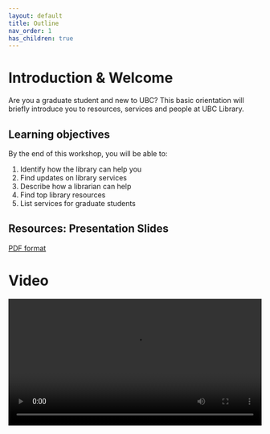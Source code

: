 ```yaml
---
layout: default
title: Outline
nav_order: 1
has_children: true
---
```


# Introduction & Welcome

Are you a graduate student and new to UBC? This basic orientation will briefly introduce you to resources, services and people at UBC Library.

## Learning objectives

By the end of this workshop, you will be able to:
1. Identify how the library can help you
2. Find updates on library services
3. Describe how a librarian can help
4. Find top library resources
5. List services for graduate students

## Resources: Presentation Slides
[PDF format](content/RHSC_GradStudOrientation_ECF_March_2021.pdf)

# Video

<video controls="controls" name="GRAD student Orientation to the Library - part 1 - closed captions" width="100%" src="content/GRAD_student_orientation_to_the_library_part_1_ burned_in_captions.mp4"></video>
